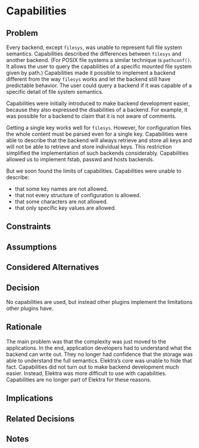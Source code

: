 # Capabilities

## Problem

Every backend, except `filesys`, was unable to represent full file system
semantics. Capabilities described the differences between `filesys`
and another backend. (For POSIX file systems a similar technique is
`pathconf()`. It allows the user to query the capabilities of a specific
mounted file system given by path.) Capabilities made it possible
to implement a backend different from the way `filesys` works and let
the backend still have predictable behavior. The user could query a
backend if it was capable of a specific detail of file system semantics.

Capabilities were initially introduced to make backend development easier,
because they also expressed the disabilities of a backend. For example,
it was possible for a backend to claim that it is not aware of comments.

Getting a single key works well for `filesys`. However,
for configuration files the whole content must be parsed even for a
single key. Capabilities were able to describe that the backend will
always retrieve and store all keys and will not be able to retrieve and
store individual keys. This restriction simplified the implementation of
such backends considerably. Capabilities allowed us to implement fstab,
passwd and hosts backends.

But we soon found the limits of capabilities.
Capabilities were unable to describe:

- that some key names are not allowed.
- that not every structure of configuration is allowed.
- that some characters are not allowed.
- that only specific key values are allowed.

## Constraints

## Assumptions

## Considered Alternatives

## Decision

No capabilities are used, but instead other plugins implement the
limitations other plugins have.

## Rationale

The main problem was that the complexity was just moved to the
applications. In the end, application developers had to understand
what the backend can write out. They no longer had confidence that
the storage was able to understand the full semantics. Elektra’s core
was unable to hide that fact. Capabilities did not turn out to make
backend development much easier. Instead, Elektra was more difficult
to use with capabilities. Capabilities are no longer part of Elektra
for these reasons.

## Implications

## Related Decisions

## Notes
